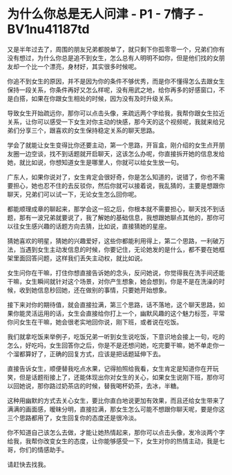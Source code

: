 # 为什么你总是无人问津 - P1 - 7情子 - BV1nu41187td

又是半年过去了，周围的朋友兄弟都脱单了，就只剩下你孤零零一个，兄弟们你有没有想过，为什么你总是追不到女生，怎么总有人明明不如你，但是他们找的女朋友却一个比一个漂亮，身材好，其实很多时候呢。

你追不到女生的原因，并不是因为你的条件不够优秀，而是你不懂得怎么去跟女生保持一段关系，你条件再好又怎么样呢，没有用武之地，给你再多的好感窗口，不是白搭，如果在你跟女生相处的时候，因为没有及时升级关系。

导致女生开始疏远你，那你可以点击头像，来疏远两个字给我，我帮你跟女生拉近关系，让你可以感受一下女生对你主动的快感，那今天的这个视频呢，我就来给兄弟们分享三个，跟喜欢的女生保持稳定关系的聊天思路。

学会了就能让女生变得比你还要主动，第一个思路，开盲盒，刚介绍的女生点开朋友圈一边空谈，找不到话题就开启聊天，这该怎么办呢，你直接拆开她的信息发给她，就比如说，你想知道女生是哪里人，你就可以给女生放一句。

广东人，如果你说对了，女生肯定会很好奇，你是怎么知道的，说错了，你也不需要担心，她也忍不住的去反驳你，然后你就可以接着说，我乱猜的，主要是想跟你聊天，兄弟们可以试一下，无论女生怎么回你呢。

都能顺理成章的聊起来，那学会这一招之后，你根本就不需要担心，聊天找不到话题，那有一波兄弟就要说了，我了解她的基础信息，我想跟她聊点其他的，那你可以往女生感兴趣的话题方向去猜，比如说，直接猜她的星座。

猜她喜欢的明星，猜她的兴趣爱好，这些你都能利用得上，第二个思路，一利破万法，当遇到女生主动发信息的时候，你要记住，无论她发的是什么，都不要在她框架里面回答问题，这样我们丢失主动权，就比如说。

女生问你在干嘛，打住你想直接告诉她的念头，反问她说，你觉得我在洗手间还能干嘛，女生瞬间就针对这个场景，对你产生想象，她会想到，你是不是在洗澡的时候，收到她信息秒回她，还在做别的事情，只要她开始想象。

接下来对你的期待值，就会直接拉满，第三个思路，话不落地，这个聊天思路，如果你能灵活运用的话，女生会直接给你打上一个，幽默风趣的这个魅力标签，平常你问女生在干嘛，她会很老实地回你说，刚下班，或者说在吃饭。

我们就拿吃饭来举例子，吃饭兄弟一听到女生说吃饭，下意识地会接上一句，吃的怎么，好吃吗，女生回答你之后，你是不是还想问她，吃完要干嘛，她不单走你一个溜都算好了，正确的回复方式，应该是把话题延伸下去。

直接告诉女生，顺便替我吃点水果，记得拍照给我看，女生肯定是知道你在开玩笑，但是话题衔接上了，还能体现出你对女生的关心，如果女生说刚下班，那你可以回她说，那你路过奶茶店的时候，替我喝杯奶茶，去冰，半糖。

这种用幽默的方式去关心女生，要比你直白地说更加有效果，而且还给女生带来了满满的画面感，暧昧分明，直接拉满，那女生怎么可能不想跟你聊天呢，要是你这三个思路都用了，女生回复你的态度还是很冷淡。

你不知道自己该怎么去做，才能让她热情起来，那你可以点击头像，发冷淡两个字给我，我帮你改变女生的态度，让你能够感受一下，女生对你的热情主动，我是七哥，你们的情感助手。

请赶快去找我。